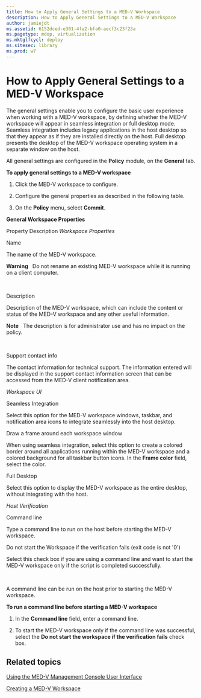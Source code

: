 ```yaml
---
title: How to Apply General Settings to a MED-V Workspace
description: How to Apply General Settings to a MED-V Workspace
author: jamiejdt
ms.assetid: 6152dced-e301-4fa2-bfa0-aecf3c23f23a
ms.pagetype: mdop, virtualization
ms.mktglfcycl: deploy
ms.sitesec: library
ms.prod: w7
---
```



# How to Apply General Settings to a MED-V Workspace


The general settings enable you to configure the basic user experience when working with a MED-V workspace, by defining whether the MED-V workspace will appear in seamless integration or full desktop mode. Seamless integration includes legacy applications in the host desktop so that they appear as if they are installed directly on the host. Full desktop presents the desktop of the MED-V workspace operating system in a separate window on the host.

All general settings are configured in the **Policy** module, on the **General** tab.

**To apply general settings to a MED-V workspace**

1.  Click the MED-V workspace to configure.

2.  Configure the general properties as described in the following table.

3.  On the **Policy** menu, select **Commit**.

**General Workspace Properties**

Property
Description
*Workspace Properties*

Name

The name of the MED-V workspace.

**Warning**  
Do not rename an existing MED-V workspace while it is running on a client computer.

 

Description

Description of the MED-V workspace, which can include the content or status of the MED-V workspace and any other useful information.

**Note**  
The description is for administrator use and has no impact on the policy.

 

Support contact info

The contact information for technical support. The information entered will be displayed in the support contact information screen that can be accessed from the MED-V client notification area.

*Workspace UI*

Seamless Integration

Select this option for the MED-V workspace windows, taskbar, and notification area icons to integrate seamlessly into the host desktop.

Draw a frame around each workspace window

When using seamless integration, select this option to create a colored border around all applications running within the MED-V workspace and a colored background for all taskbar button icons. In the **Frame color** field, select the color.

Full Desktop

Select this option to display the MED-V workspace as the entire desktop, without integrating with the host.

*Host Verification*

Command line

Type a command line to run on the host before starting the MED-V workspace.

Do not start the Workspace if the verification fails (exit code is not '0')

Select this check box if you are using a command line and want to start the MED-V workspace only if the script is completed successfully.

 

A command line can be run on the host prior to starting the MED-V workspace.

**To run a command line before starting a MED-V workspace**

1.  In the **Command line** field, enter a command line.

2.  To start the MED-V workspace only if the command line was successful, select the **Do not start the workspace if the verification fails** check box.

## Related topics


[Using the MED-V Management Console User Interface](using-the-med-v-management-console-user-interface.md)

[Creating a MED-V Workspace](creating-a-med-v-workspacemedv-10-sp1.md)

 

 





